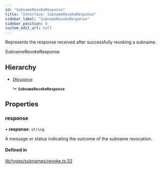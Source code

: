 ```yaml
---
id: "SubnameRevokeResponse"
title: "Interface: SubnameRevokeResponse"
sidebar_label: "SubnameRevokeResponse"
sidebar_position: 0
custom_edit_url: null
---
```


Represents the response received after successfully revoking a subname.

 SubnameRevokeResponse

## Hierarchy

- [`IResponse`](IResponse.md)

  ↳ **`SubnameRevokeResponse`**

## Properties

### response

• **response**: `string`

A message or status indicating the outcome of the subname revocation.

#### Defined in

[lib/types/subnames/revoke.ts:32](https://github.com/JustaName-id/JustaName-sdk/blob/0b5bd45/packages/@justaname.id/sdk/src/lib/types/subnames/revoke.ts#L32)

